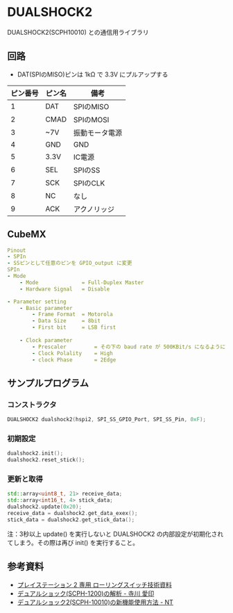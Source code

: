 # DUALSHOCK2

DUALSHOCK2(SCPH10010) との通信用ライブラリ

## 回路
- DAT(SPIのMISO)ピンは 1kΩ で 3.3V にプルアップする  

| ピン番号 | ピン名  | 備考       |
| ---- | ---- | -------- |
| 1    | DAT  | SPIのMISO |
| 2    | CMAD | SPIのMOSI |
| 3    | ~7V  | 振動モータ電源  |
| 4    | GND  | GND      |
| 5    | 3.3V | IC電源     |
| 6    | SEL  | SPIのSS   |
| 7    | SCK  | SPIのCLK  |
| 8    | NC   | なし       |
| 9    | ACK  | アクノリッジ   |

## CubeMX
```yaml
Pinout
- SPIn
- SSピンとして任意のピンを GPIO_output に変更
SPIn
- Mode
    - Mode              = Full-Duplex Master
    - Hardware Signal   = Disable

- Parameter setting
    - Basic parameter
        - Frame Format  = Motorola
        - Data Size     = 8bit
        - First bit     = LSB first
    
    - Clock parameter
        - Prescaler         = その下の baud rate が 500KBit/s になるように設定 (1000KBit/sでもできたがたまにうまくいかないことがある)
        - Clock Polality    = High
        - clock Phase       = 2Edge
```

## サンプルプログラム

### コンストラクタ
```C++
DUALSHOCK2 dualshock2(hspi2, SPI_SS_GPIO_Port, SPI_SS_Pin, 0xF);
```

### 初期設定
```C++
dualshock2.init();
dualshock2.reset_stick();
```

### 更新と取得
```C++
std::array<uint8_t, 21> receive_data;
std::array<int16_t, 4> stick_data;
dualshock2.update(0x20);
receive_data = dualshock2.get_data_exex();
stick_data = dualshock2.get_stick_data();
```
注：3秒以上 update() を実行しないと DUALSHOCK2 の内部設定が初期化されてしまう。その際は再び init() を実行すること。

## 参考資料
- [プレイステーション 2 専用 ローリングスイッチ技術資料](http://magicpuppet.org/rolling_switch_technical_document.pdf)
- [デュアルショック(SCPH-1200)の解析 - 寺川 愛印](http://applause.elfmimi.jp/dualshock.txt)
- [デュアルショック2(SCPH-10010)の新機能使用方法 - NT](https://applause.elfmimi.jp/dualshock/millar/NT/dualshock_2.txt)
